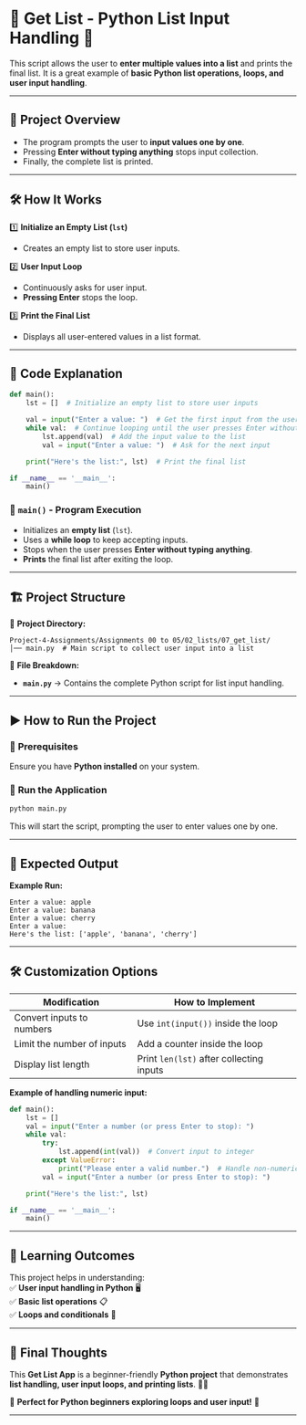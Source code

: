 # **📌 Get List - Python List Input Handling 🚀**  

This script allows the user to **enter multiple values into a list** and prints the final list. It is a great example of **basic Python list operations, loops, and user input handling**.  

---

## 📌 **Project Overview**  
- The program prompts the user to **input values one by one**.  
- Pressing **Enter without typing anything** stops input collection.  
- Finally, the complete list is printed.  

---

## 🛠️ **How It Works**  

1️⃣ **Initialize an Empty List (`lst`)**  
- Creates an empty list to store user inputs.  

2️⃣ **User Input Loop**  
- Continuously asks for user input.  
- **Pressing Enter** stops the loop.  

3️⃣ **Print the Final List**  
- Displays all user-entered values in a list format.  

---

## 📜 **Code Explanation**  

```python
def main():
    lst = []  # Initialize an empty list to store user inputs

    val = input("Enter a value: ")  # Get the first input from the user
    while val:  # Continue looping until the user presses Enter without typing anything
        lst.append(val)  # Add the input value to the list
        val = input("Enter a value: ")  # Ask for the next input

    print("Here's the list:", lst)  # Print the final list

if __name__ == '__main__':
    main()
```

### **🔹 `main()` - Program Execution**  
- Initializes an **empty list** (`lst`).  
- Uses a **while loop** to keep accepting inputs.  
- Stops when the user presses **Enter without typing anything**.  
- **Prints** the final list after exiting the loop.  

---

## 🏗️ **Project Structure**  

📂 **Project Directory:**  
```
Project-4-Assignments/Assignments 00 to 05/02_lists/07_get_list/
│── main.py  # Main script to collect user input into a list
```

📄 **File Breakdown:**  
- **`main.py`** → Contains the complete Python script for list input handling.  

---

## ▶️ **How to Run the Project**  

### 🔧 **Prerequisites**  
Ensure you have **Python installed** on your system.  

### 🏃 **Run the Application**  
```sh
python main.py
```
This will start the script, prompting the user to enter values one by one.  

---

## 🎯 **Expected Output**  

**Example Run:**  
```
Enter a value: apple
Enter a value: banana
Enter a value: cherry
Enter a value: 
Here's the list: ['apple', 'banana', 'cherry']
```

---

## 🛠️ **Customization Options**  

| **Modification** | **How to Implement** |
|-----------------|----------------------|
| Convert inputs to numbers | Use `int(input())` inside the loop |
| Limit the number of inputs | Add a counter inside the loop |
| Display list length | Print `len(lst)` after collecting inputs |

**Example of handling numeric input:**  
```python
def main():
    lst = []
    val = input("Enter a number (or press Enter to stop): ")
    while val:
        try:
            lst.append(int(val))  # Convert input to integer
        except ValueError:
            print("Please enter a valid number.")  # Handle non-numeric input
        val = input("Enter a number (or press Enter to stop): ")

    print("Here's the list:", lst)

if __name__ == '__main__':
    main()
```

---

## 🎯 **Learning Outcomes**  
This project helps in understanding:  
✅ **User input handling in Python** 🖥️  
✅ **Basic list operations** 📋  
✅ **Loops and conditionals** 🔄  

---

## 🎯 **Final Thoughts**  
This **Get List App** is a beginner-friendly **Python project** that demonstrates **list handling, user input loops, and printing lists**. 🐍💡  

🔗 **Perfect for Python beginners exploring loops and user input!** 🚀  

---
